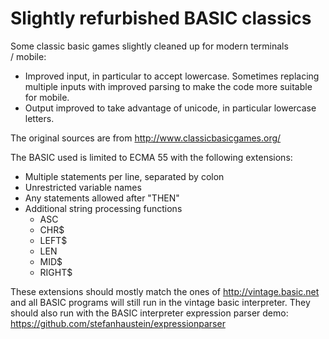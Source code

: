# Slightly refurbished BASIC classics

Some classic basic games slightly cleaned up for modern terminals / mobile:

- Improved input, in particular to accept lowercase. Sometimes replacing multiple inputs with improved parsing to make the code more suitable for mobile.
- Output improved to take advantage of unicode, in particular lowercase letters.

The original sources are from http://www.classicbasicgames.org/

The BASIC used is limited to ECMA 55 with the following extensions:

- Multiple statements per line, separated by colon
- Unrestricted variable names
- Any statements allowed after "THEN" 
- Additional string processing functions
  - ASC 
  - CHR$
  - LEFT$
  - LEN
  - MID$
  - RIGHT$

These extensions should mostly match the ones of http://vintage.basic.net and all BASIC programs will still run in the vintage basic interpreter. They should also run with the BASIC interpreter expression parser demo: https://github.com/stefanhaustein/expressionparser

